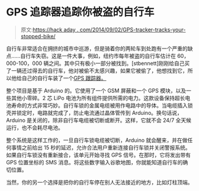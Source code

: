 # GPS 追踪器追踪你被盗的自行车

> 原文:[https://hack aday . com/2014/09/02/GPS-tracker-tracks-your-stopped-bike/](https://hackaday.com/2014/09/02/gps-tracker-tracks-your-stolen-bike/)

自行车非常适合在拥挤的城市中巡游，但是骑着你的两轮车到处跑有一个严重的缺点……自行车失窃。这是一件大事，例如，纽约市每年被盗的自行车估计在 60，000-100，000 辆之间。其中只有极小一部分被找到。[stbennett]刚刚给自己买了一辆还过得去的自行车，他对被偷不太感兴趣，如果它被偷了，他想找到它，所以他给自己的自行车装了一个[GPS 跟踪器。](http://www.instructables.com/id/DIY-GPS-Tracked-Bike-Lock/all/?lang=es)

整个项目是基于 Arduino 的。它使用了一个 GSM 屏蔽和一个 GPS 模块，以及一些其他小零碎。2 芯 LiPo 电池为所有组件提供所需的电力。这款设备保持超长电池寿命的方式非常巧妙。自行车锁的金属电缆被用作电路中的导体。当电缆插入锁壳并锁定时，电路就完成了，防止电流通过晶体管传到 Arduino。换句话说，Arduino 是关闭的，除非自行车电缆被切断或断开。这样，它就不会 24/7 全天候运行，也不会耗尽电池。

整个系统是这样工作的，一旦自行车锁电缆被切断，Arduino 就会醒来，并在做任何事情之前给出 15 秒的延迟，允许合法用户重新连接自行车锁并关闭警报系统。如果自行车锁没有重新接合，该单元开始寻找 GPS 信号。在那时，它将发出带有 GPS 位置坐标的 SMS 消息。将这些数字输入谷歌地图，你就能知道自行车的确切位置。

当然，你的另一个选择是把你的自行车停在别人无法接近的地方，比如灯柱顶端。